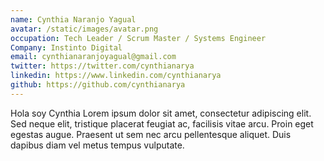```yaml
---
name: Cynthia Naranjo Yagual
avatar: /static/images/avatar.png
occupation: Tech Leader / Scrum Master / Systems Engineer 
Company: Instinto Digital
email: cynthianaranjoyagual@gmail.com
twitter: https://twitter.com/cynthianarya
linkedin: https://www.linkedin.com/cynthianarya
github: https://github.com/cynthianarya
---
```


Hola soy Cynthia Lorem ipsum dolor sit amet, consectetur adipiscing elit. Sed neque elit, tristique placerat feugiat ac, facilisis vitae arcu. Proin eget egestas augue. Praesent ut sem nec arcu pellentesque aliquet. Duis dapibus diam vel metus tempus vulputate.
